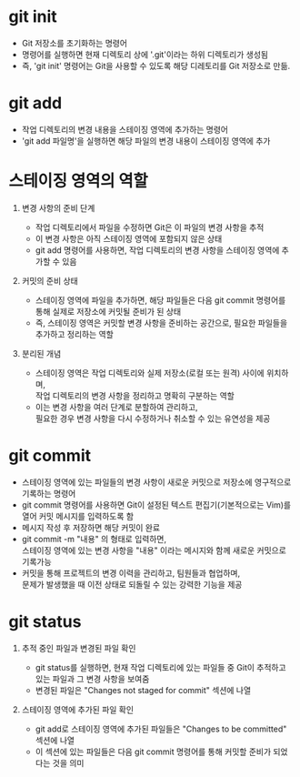 # git init 
  - Git 저장소를 초기화하는 명령어
  - 명령어를 실행하면 현재 디렉토리 상에 '.git'이라는 하위 디렉토리가 생성됨
  - 즉, 'git init' 명령어는 Git을 사용할 수 있도록 해당 디레토리를 Git 저장소로 만듦.

# git add 
  - 작업 디렉토리의 변경 내용을 스테이징 영역에 추가하는 명령어
  - 'git add 파일명'을 실행하면 해당 파일의 변경 내용이 스테이징 영역에 추가

# 스테이징 영역의 역할
1. 변경 사항의 준비 단계
    - 작업 디렉토리에서 파일을 수정하면 Git은 이 파일의 변경 사항을 추적
    - 이 변경 사항은 아직 스테이징 영역에 포함되지 않은 상태
    - git add 명령어를 사용하면, 작업 디렉토리의 변경 사항을 스테이징 영역에 추가할 수 있음

2. 커밋의 준비 상태
    - 스테이징 영역에 파일을 추가하면, 해당 파일들은 다음 git commit 명령어를 통해 실제로 저장소에 커밋될 준비가 된 상태
    - 즉, 스테이징 영역은 커밋할 변경 사항을 준비하는 공간으로, 필요한 파일들을 추가하고 정리하는 역할

3. 분리된 개념
    - 스테이징 영역은 작업 디렉토리와 실제 저장소(로컬 또는 원격) 사이에 위치하며,<br>
      작업 디렉토리의 변경 사항을 정리하고 명확히 구분하는 역할
    - 이는 변경 사항을 여러 단계로 분할하여 관리하고, <br>
      필요한 경우 변경 사항을 다시 수정하거나 취소할 수 있는 유연성을 제공

# git commit
  - 스테이징 영역에 있는 파일들의 변경 사항이 새로운 커밋으로 저장소에 영구적으로 기록하는 명령어
  - git commit 명령어를 사용하면 Git이 설정된 텍스트 편집기(기본적으로는 Vim)를 열어 커밋 메시지를 입력하도록 함
  - 메시지 작성 후 저장하면 해당 커밋이 완료
  - git commit -m "내용" 의 형태로 입력하면, <br>
    스테이징 영역에 있는 변경 사항을 "내용" 이라는 메시지와 함께 새로운 커밋으로 기록가능
  - 커밋을 통해 프로젝트의 변경 이력을 관리하고, 팀원들과 협업하며, <br>
    문제가 발생했을 때 이전 상태로 되돌릴 수 있는 강력한 기능을 제공

# git status
1. 추적 중인 파일과 변경된 파일 확인

    - git status를 실행하면, 현재 작업 디렉토리에 있는 파일들 중 Git이 추적하고 있는 파일과 그 변경 사항을 보여줌
    - 변경된 파일은 "Changes not staged for commit" 섹션에 나열

2. 스테이징 영역에 추가된 파일 확인
    - git add로 스테이징 영역에 추가된 파일들은 "Changes to be committed" 섹션에 나열
    - 이 섹션에 있는 파일들은 다음 git commit 명령어를 통해 커밋할 준비가 되었다는 것을 의미
